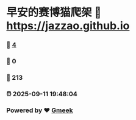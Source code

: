 # 早安的赛博猫爬架 :link: https://jazzao.github.io 
### :page_facing_up: [4](https://jazzao.github.io/tag.html) 
### :speech_balloon: 0 
### :hibiscus: 213 
### :alarm_clock: 2025-09-11 19:48:04 
### Powered by :heart: [Gmeek](https://github.com/Meekdai/Gmeek)
